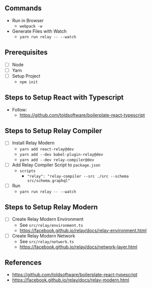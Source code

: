## Commands

- Run in Browser
    - `webpack -w`
- Generate Files with Watch
    - `yarn run relay -- --watch`

## Prerequisites

- [ ] Node
- [ ] Yarn
- [ ] Setup Project
    - `npm init`

## Steps to Setup React with Typescript

- Follow:
    - https://github.com/toldsoftware/boilerplate-react-typescript

## Steps to Setup Relay Compiler

- [ ] Install Relay Modern
    - `yarn add react-relay@dev`
    - `yarn add --dev babel-plugin-relay@dev`
    - `yarn add --dev relay-compiler@dev`
- [ ] Add Relay Compiler Script to `package.json`
    - `scripts`
        - `"relay": "relay-compiler --src ./src --schema src/schema.graphql"`
- [ ] Run
    - `yarn run relay -- --watch`

## Steps to Setup Relay Modern


- [ ] Create Relay Modern Environment
    - See `src/relay/environment.ts`
    - https://facebook.github.io/relay/docs/relay-environment.html
- [ ] Create Relay Modern Network
    - See `src/relay/network.ts`
    - https://facebook.github.io/relay/docs/network-layer.html

## References

- https://github.com/toldsoftware/boilerplate-react-typescript
- https://facebook.github.io/relay/docs/relay-modern.html